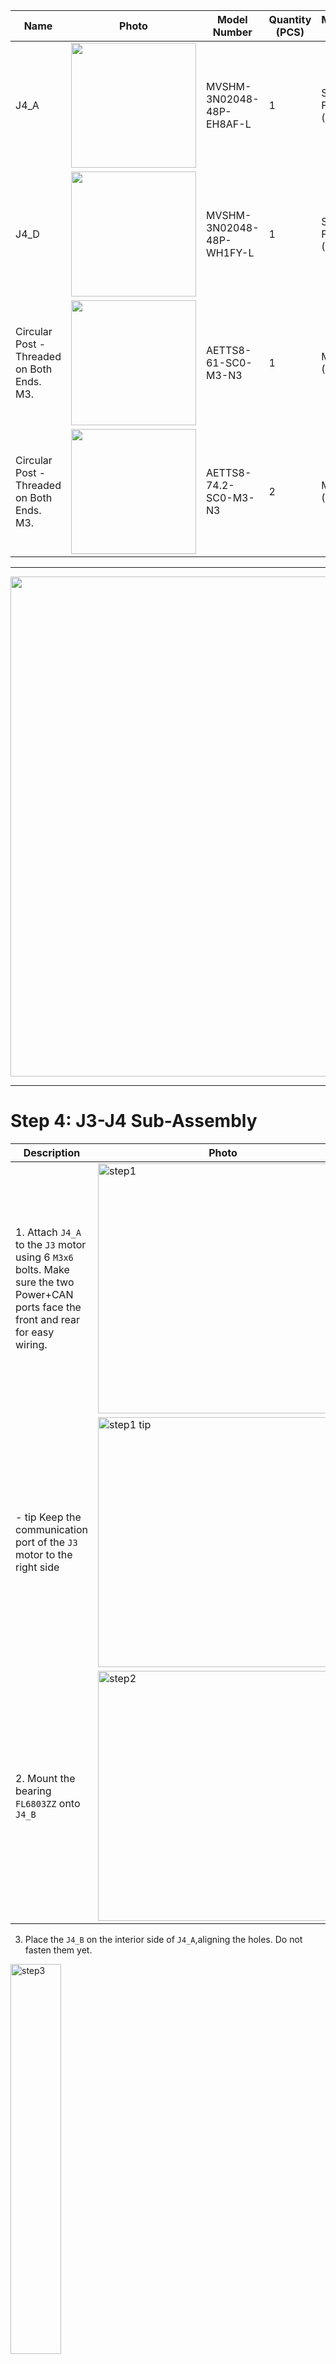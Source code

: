 
| Name  | Photo  |  Model Number  |Quantity (PCS) | Manufacturing Method | Material | 
| -------  | -------  |  -------  |------- | ------- | ------- |
| J4_A  | <img src="images/J4_A.webp" width="200">|  MVSHM-3N02048-48P-EH8AF-L  | 1 | Sheet Metal Fabrication (CNC) | SUS304 |
| J4_D  | <img src="images/J4_D.webp" width="200">  | MVSHM-3N02048-48P-WH1FY-L   | 1 | Sheet Metal Fabrication (CNC) | SUS304 |
| Circular Post - Threaded on Both Ends. M3.  | <img src="images/AETTS8-61-SC0-M3-N3.jpeg" width="200">|  AETTS8-61-SC0-M3-N3  | 1 | Metal Cutting (CNC) | Aluminum 6061 |
| Circular Post - Threaded on Both Ends. M3.  | <img src="images/AETTS8-74.2-SC0-M3-N3.jpeg" width="200">  | AETTS8-74.2-SC0-M3-N3   | 2 | Metal Cutting (CNC) (CNC) | Aluminum 6061 |

___

 <img src="images/all_manuf_parts_low.jpeg" width="800"> 

____

# Step 4: J3-J4 Sub-Assembly
| Description  | Photo  |
| -------  |-------  |
| 1. Attach `J4_A` to the `J3` motor using 6 `M3x6` bolts. Make sure the two Power+CAN ports face the front and rear for easy wiring. | <img src="j3-j4/step1.png" alt="step1" width="400" /> | 
| - tip Keep the communication port of the `J3` motor to the right side | <img src="j3-j4/step1-tip.png" alt="step1 tip" width="400" /> | 
| 2. Mount the bearing `FL6803ZZ` onto `J4_B` |  <img src="j3-j4/step2.png" alt="step2" width="400" /> | 

3. Place the `J4_B` on the interior side of `J4_A`,aligning the holes. Do not fasten them yet.
<img src="j3-j4/step3.png" alt="step3" width="40%" />

4. Carefully slide the `J4` motor between `J4_A` and `J4_B`. Align it with the holes on `J4_B`. Refer to the photo for correct positioning of the Power+CAN port. Fasten the motor `J4` with part `J4_B` using 4 `M3x6` bolts.
<img src="j3-j4/step4.png" alt="step4" width="40%" />
:::tip
Keep the communication port of the `J4` motor to the position as shown in the figure.
<img src="j3-j4/step4-tip.png" alt="step4 tip" width="50%" />
:::

5. Fasten `J4_A` into `J4_B` using 6 `M3x6` bolts
<img src="j3-j4/step5.png" alt="step5" width="40%" />

6. Finally, fasten `J4_A` to the motor `J4` using 6 `M3x6` bolts.
<img src="j3-j4/step6.png" alt="step6" width="40%" />

7. Carefully insert the post `AETTS8-61-SC0-M3-N3` between the flanges of `J4_A` and fasten them with 2 `M3x6` bolts
<img src="j3-j4/step7.png" alt="step7" width="40%" />

:::info
That concludes the J3-J4 Sub-Assembly
<img src="j3-j4/conclusion.png" alt="conclusion" width="40%" />
:::

_______________________

# Step 5: J4-J5 Sub-Assembly

1. Attach `J4_C` to the rotor of `J4` motor using 6 `M3x6` bolts
<img src="j4-j5/step1.png" alt="step1" width="40%" />

2. Mount the component `J4_D` onto the `FL6803ZZ`
<img src="j4-j5/step2.png" alt="step2" width="40%" />

:::tip
Align the `J4_E` component vertically with the mechanical stop on `J4_C`, ensuring proper orientation before fastening.
<img src="j4-j5/tip.png" alt="tip" width="40%" />
:::

3. Attach the component `J4_E` to `J4_C` using 6 `M3x6` bolts.
<img src="j4-j5/step3.png" alt="step3" width="40%" />

4. Place the `J5` motor between the `J4_D` and `J4_E` and fasten them using 6 `M3x6` bolts. Ensure that the Power+CAN ports are facing front and rear for effective wiring. Keep the communication port facing towards the part `J4_E`.
<img src="j4-j5/step4.png" alt="step4" width="40%" />

5. Carefully place two posts `AETTS8-74.2-SC0-M3-N3` between the `J4_D` and `J4_E` components, and fasten them using `M3x6` bolts
<img src="j4-j5/step5.png" alt="step5" width="40%" />

> info
That concludes the J4-J5 Sub-Assembly
<img src="j4-j5/conclusion.png" alt="conclusion" width="35%" />

